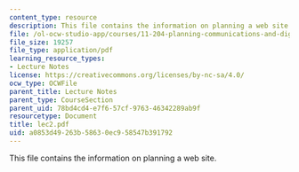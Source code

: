 ```yaml
---
content_type: resource
description: This file contains the information on planning a web site.
file: /ol-ocw-studio-app/courses/11-204-planning-communications-and-digital-media-fall-2004/a0853d49263b58630ec958547b391792_lec2.pdf
file_size: 19257
file_type: application/pdf
learning_resource_types:
- Lecture Notes
license: https://creativecommons.org/licenses/by-nc-sa/4.0/
ocw_type: OCWFile
parent_title: Lecture Notes
parent_type: CourseSection
parent_uid: 78bd4cd4-e7f6-57cf-9763-46342289ab9f
resourcetype: Document
title: lec2.pdf
uid: a0853d49-263b-5863-0ec9-58547b391792
---
```

This file contains the information on planning a web site.